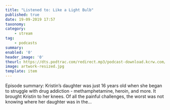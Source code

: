 ```yaml
---
title: "Listened to: Like a Light Bulb"
published: true
date: 19-09-2019 17:57
taxonomy:
category:
	- stream
tag:
	- podcasts
summary:
enabled: '0'
header_image: '0'
theurl: https://dts.podtrac.com/redirect.mp3/podcast-download.kcrw.com/kcrw/audio/podcast/etc/nw/KCRW-nocturne-like_a_light_bulb-190910.mp3
image: artwork-resized.jpg
template: item
---
```

 
Episode summary: Kristin’s daughter was just 16 years old when she began to struggle with drug addiction - methamphetamine, heroin, and more. It brought Kristin to her knees. Of all the painful challenges, the worst was not knowing where her daughter was in the…
